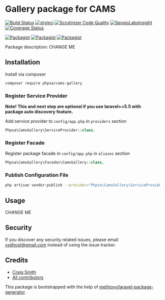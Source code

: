 # Gallery package for CAMS

[![Build Status](https://travis-ci.org/phpsa/cams-gallery.svg?branch=master)](https://travis-ci.org/phpsa/cams-gallery)
[![styleci](https://styleci.io/repos/CHANGEME/shield)](https://styleci.io/repos/CHANGEME)
[![Scrutinizer Code Quality](https://scrutinizer-ci.com/g/phpsa/cams-gallery/badges/quality-score.png?b=master)](https://scrutinizer-ci.com/g/phpsa/cams-gallery/?branch=master)
[![SensioLabsInsight](https://insight.sensiolabs.com/projects/CHANGEME/mini.png)](https://insight.sensiolabs.com/projects/CHANGEME)
[![Coverage Status](https://coveralls.io/repos/github/phpsa/cams-gallery/badge.svg?branch=master)](https://coveralls.io/github/phpsa/cams-gallery?branch=master)

[![Packagist](https://img.shields.io/packagist/v/phpsa/cams-gallery.svg)](https://packagist.org/packages/phpsa/cams-gallery)
[![Packagist](https://poser.pugx.org/phpsa/cams-gallery/d/total.svg)](https://packagist.org/packages/phpsa/cams-gallery)
[![Packagist](https://img.shields.io/packagist/l/phpsa/cams-gallery.svg)](https://packagist.org/packages/phpsa/cams-gallery)

Package description: CHANGE ME

## Installation

Install via composer
```bash
composer require phpsa/cams-gallery
```

### Register Service Provider

**Note! This and next step are optional if you use laravel>=5.5 with package
auto discovery feature.**

Add service provider to `config/app.php` in `providers` section
```php
Phpsa\CamsGallery\ServiceProvider::class,
```

### Register Facade

Register package facade in `config/app.php` in `aliases` section
```php
Phpsa\CamsGallery\Facades\CamsGallery::class,
```

### Publish Configuration File

```bash
php artisan vendor:publish --provider="Phpsa\CamsGallery\ServiceProvider" --tag="config"
```

## Usage

CHANGE ME

## Security

If you discover any security related issues, please email vxdhost@gmail.com
instead of using the issue tracker.

## Credits

- [Craig Smith](https://github.com/phpsa/cams-gallery)
- [All contributors](https://github.com/phpsa/cams-gallery/graphs/contributors)

This package is bootstrapped with the help of
[melihovv/laravel-package-generator](https://github.com/melihovv/laravel-package-generator).
